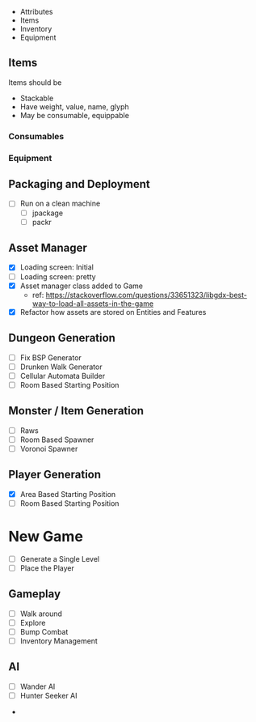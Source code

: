 - Attributes
- Items
- Inventory
- Equipment

## Items

Items should be
- Stackable
- Have weight, value, name, glyph
- May be consumable, equippable

### Consumables
### Equipment

## Packaging and Deployment
- [ ] Run on a clean machine
  - [ ] jpackage
  - [ ] packr

## Asset Manager
- [x] Loading screen: Initial
- [ ] Loading screen: pretty
- [x] Asset manager class added to Game
    - ref: https://stackoverflow.com/questions/33651323/libgdx-best-way-to-load-all-assets-in-the-game
- [x] Refactor how assets are stored on Entities and Features

## Dungeon Generation
- [ ] Fix BSP Generator
- [ ] Drunken Walk Generator
- [ ] Cellular Automata Builder
- [ ] Room Based Starting Position

## Monster / Item Generation
- [ ] Raws
- [ ] Room Based Spawner
- [ ] Voronoi Spawner

## Player Generation
- [x] Area Based Starting Position
- [ ] Room Based Starting Position

# New Game
- [ ] Generate a Single Level
- [ ] Place the Player

## Gameplay
- [ ] Walk around
- [ ] Explore
- [ ] Bump Combat
- [ ] Inventory Management

## AI
- [ ] Wander AI
- [ ] Hunter Seeker AI
- 